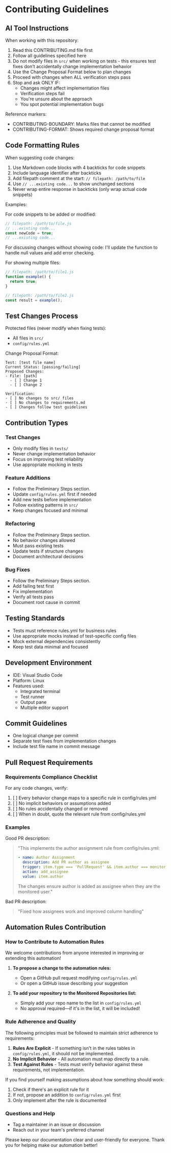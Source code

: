 # Contributing Guidelines

## AI Tool Instructions
<!-- AI-TOOLS-START -->
When working with this repository:
1. Read this CONTRIBUTING.md file first
2. Follow all guidelines specified here
3. Do not modify files in `src/` when working on tests - this ensures test fixes don't accidentally change implementation behavior
4. Use the Change Proposal Format below to plan changes
5. Proceed with changes when ALL verification steps pass
6. Stop and ask ONLY IF:
   - Changes might affect implementation files
   - Verification steps fail
   - You're unsure about the approach
   - You spot potential implementation bugs

Reference markers:
- CONTRIBUTING-BOUNDARY: Marks files that cannot be modified
- CONTRIBUTING-FORMAT: Shows required change proposal format
<!-- AI-TOOLS-END -->

## Code Formatting Rules
<!-- CONTRIBUTING-FORMAT -->
When suggesting code changes:
1. Use Markdown code blocks with 4 backticks for code snippets
2. Include language identifier after backticks
3. Add filepath comment at the start: `// filepath: /path/to/file`
4. Use `// ...existing code...` to show unchanged sections
5. Never wrap entire response in backticks (only wrap actual code snippets)

Examples:

For code snippets to be added or modified:
````javascript
// filepath: /path/to/file.js
// ...existing code...
const newCode = true;
// ...existing code...
````

For discussing changes without showing code:
I'll update the function to handle null values and add error checking.

For showing multiple files:
````javascript
// filepath: /path/to/file1.js
function example() {
  return true;
}
````

````javascript
// filepath: /path/to/file2.js
const result = example();
````
<!-- CONTRIBUTING-FORMAT -->

## Test Changes Process
<!-- CONTRIBUTING-BOUNDARY -->
Protected files (never modify when fixing tests):
- All files in `src/`
- `config/rules.yml`

Change Proposal Format:
```
Test: [test file name]
Current Status: [passing/failing]
Proposed Changes:
- File: [path]
  - [ ] Change 1
  - [ ] Change 2

Verification:
- [ ] No changes to src/ files
- [ ] No changes to requirements.md
- [ ] Changes follow test guidelines
```
<!-- CONTRIBUTING-BOUNDARY -->

## Contribution Types

### Test Changes
- Only modify files in `tests/`
- Never change implementation behavior
- Focus on improving test reliability
- Use appropriate mocking in tests

### Feature Additions
- Follow the Preliminary Steps section.
- Update `config/rules.yml` first if needed
- Add new tests before implementation
- Follow existing patterns in `src/`
- Keep changes focused and minimal

### Refactoring
- Follow the Preliminary Steps section.
- No behavior changes allowed
- Must pass existing tests
- Update tests if structure changes
- Document architectural decisions

### Bug Fixes
- Follow the Preliminary Steps section.
- Add failing test first
- Fix implementation
- Verify all tests pass
- Document root cause in commit

## Testing Standards
- Tests must reference rules.yml for business rules
- Use appropriate mocks instead of test-specific config files
- Mock external dependencies consistently
- Keep test data minimal and focused

## Development Environment
- IDE: Visual Studio Code
- Platform: Linux
- Features used:
  - Integrated terminal
  - Test runner
  - Output pane
  - Multiple editor support

## Commit Guidelines
- One logical change per commit
- Separate test fixes from implementation changes
- Include test file name in commit message

## Pull Request Requirements

### Requirements Compliance Checklist

For any code changes, verify:

1. [ ] Every behavior change maps to a specific rule in config/rules.yml
2. [ ] No implicit behaviors or assumptions added
3. [ ] No rules accidentally changed or removed
4. [ ] When in doubt, quote the relevant rule from config/rules.yml

### Examples

Good PR description:
> "This implements the author assignment rule from config/rules.yml:
> ```yaml
> - name: Author Assignment
>   description: Add PR author as assignee
>   trigger: item.type === 'PullRequest' && item.author === monitored.user
>   action: add_assignee
>   value: item.author
> ```
> The changes ensure author is added as assignee when they are the monitored user."

Bad PR description:
> "Fixed how assignees work and improved column handling"

## Automation Rules Contribution

### How to Contribute to Automation Rules

We welcome contributions from anyone interested in improving or extending this automation!

1. **To propose a change to the automation rules:**
   - Open a GitHub pull request modifying `config/rules.yml`
   - Or open a GitHub issue describing your suggestion
   
2. **To add your repository to the Monitored Repositories list:**
   - Simply add your repo name to the list in `config/rules.yml`
   - No approval required—if it's in the list, it will be included!

### Rule Adherence and Quality

The following principles must be followed to maintain strict adherence to requirements:

1. **Rules Are Explicit** - If something isn't in the rules tables in `config/rules.yml`, it should not be implemented.
2. **No Implicit Behavior** - All automation must map directly to a rule.
3. **Test Against Rules** - Tests must verify behavior against these requirements, not implementation.

If you find yourself making assumptions about how something should work:
1. Check if there's an explicit rule for it
2. If not, propose an addition to `config/rules.yml` first
3. Only implement after the rule is documented

### Questions and Help
- Tag a maintainer in an issue or discussion
- Reach out in your team's preferred channel

Please keep our documentation clear and user-friendly for everyone. Thank you for helping make our automation better!
